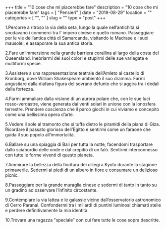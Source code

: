 +++
title = "10 cose che mi piacerebbe fare"
description = "10 cose che mi piacerebbe fare"
tags = [ "Pensieri" ]
date = "2019-08-29"
location = ""
categories = [
  "",
  ""
]
slug = ""
type = "post"
+++

1.Percorre a ritroso la via della seta, lungo la quale nell’antichità si snodavano i commerci tra l’ impero cinese e quello romano. Passeggiare per le vie dell’antica città di Samarcanda, visitando le Madrase e i suoi mausolei, e assaporare la sua antica storia.

2.Fare un’immersione nella grande barriera corallina al largo della costa del Queensland. Inebriarmi dei suoi colori e stupirmi delle sue variegate e multiformi specie.

3.Assistere a una rappresentazione teatrale dell’Amleto al castello di Kronborg, dove William Shakespeare ambientò il suo dramma. Farmi angustiare dalla diafana figura del sovrano defunto che si aggira tra i dedali della fortezza. 

4.Farmi ammaliare dalla visione di un aurora polare che, con le sue luci rosso-verdastre, viene generata dai venti solari in unione con la ionosfera terrestre. Prendere coscienza che il parco giochi in cui viviamo è concepito come una bellissima opera d’arte.

5.Vedere il sole al tramonto che si tuffa dietro le piramidi della piana di Giza. Ricordare il passato glorioso dell’Egitto e sentirmi come un faraone che guida il suo popolo all’immortalità.

6.Ballare su una spiaggia di Bali per tutta la notte, facendomi trasportare dallo sciabordio delle onde e dal crepitio di un falò. Sentirmi interconnesso con tutte le forme viventi di questo pianeta.

7.Ammirare la bellezza della fioritura dei ciliegi a Kyoto durante la stagione primaverile. Sedermi ai piedi di un albero in fiore e consumare un delizioso picnic.

8.Passeggiare per la grande muraglia cinese e sedermi di tanto in tanto su un gradino ad osservare l’infinito circostante.

9.Contemplare la via lattea e le galassie vicine dall’osservatorio astronomico di Cerro Paranal.  Confondermi tra i miliardi di puntini luminosi chiamati stelle e perdere definitivamente la mia identità. 

10.Trovare una ragazza "speciale” con cui fare tutte le cose sopra descritte.
